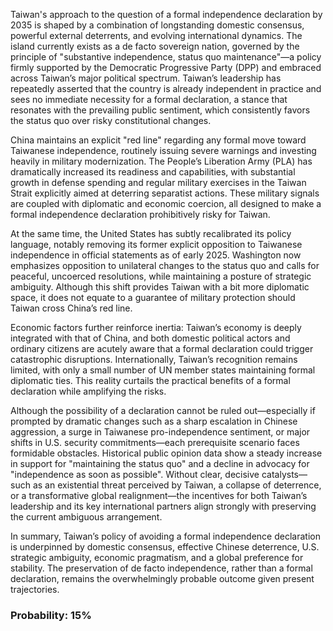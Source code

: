 Taiwan's approach to the question of a formal independence declaration by 2035 is shaped by a combination of longstanding domestic consensus, powerful external deterrents, and evolving international dynamics. The island currently exists as a de facto sovereign nation, governed by the principle of "substantive independence, status quo maintenance"—a policy firmly supported by the Democratic Progressive Party (DPP) and embraced across Taiwan’s major political spectrum. Taiwan’s leadership has repeatedly asserted that the country is already independent in practice and sees no immediate necessity for a formal declaration, a stance that resonates with the prevailing public sentiment, which consistently favors the status quo over risky constitutional changes.

China maintains an explicit "red line" regarding any formal move toward Taiwanese independence, routinely issuing severe warnings and investing heavily in military modernization. The People’s Liberation Army (PLA) has dramatically increased its readiness and capabilities, with substantial growth in defense spending and regular military exercises in the Taiwan Strait explicitly aimed at deterring separatist actions. These military signals are coupled with diplomatic and economic coercion, all designed to make a formal independence declaration prohibitively risky for Taiwan.

At the same time, the United States has subtly recalibrated its policy language, notably removing its former explicit opposition to Taiwanese independence in official statements as of early 2025. Washington now emphasizes opposition to unilateral changes to the status quo and calls for peaceful, uncoerced resolutions, while maintaining a posture of strategic ambiguity. Although this shift provides Taiwan with a bit more diplomatic space, it does not equate to a guarantee of military protection should Taiwan cross China’s red line.

Economic factors further reinforce inertia: Taiwan’s economy is deeply integrated with that of China, and both domestic political actors and ordinary citizens are acutely aware that a formal declaration could trigger catastrophic disruptions. Internationally, Taiwan’s recognition remains limited, with only a small number of UN member states maintaining formal diplomatic ties. This reality curtails the practical benefits of a formal declaration while amplifying the risks.

Although the possibility of a declaration cannot be ruled out—especially if prompted by dramatic changes such as a sharp escalation in Chinese aggression, a surge in Taiwanese pro-independence sentiment, or major shifts in U.S. security commitments—each prerequisite scenario faces formidable obstacles. Historical public opinion data show a steady increase in support for "maintaining the status quo" and a decline in advocacy for "independence as soon as possible". Without clear, decisive catalysts—such as an existential threat perceived by Taiwan, a collapse of deterrence, or a transformative global realignment—the incentives for both Taiwan’s leadership and its key international partners align strongly with preserving the current ambiguous arrangement.

In summary, Taiwan’s policy of avoiding a formal independence declaration is underpinned by domestic consensus, effective Chinese deterrence, U.S. strategic ambiguity, economic pragmatism, and a global preference for stability. The preservation of de facto independence, rather than a formal declaration, remains the overwhelmingly probable outcome given present trajectories.

### Probability: 15%